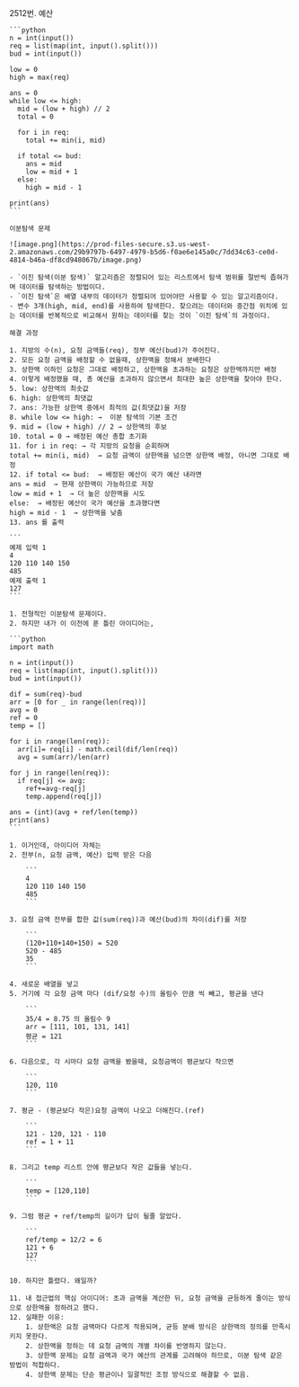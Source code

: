 2512번. 예산
    
    ```python
    n = int(input())
    req = list(map(int, input().split()))
    bud = int(input())
    
    low = 0
    high = max(req)
    
    ans = 0
    while low <= high:
      mid = (low + high) // 2
      total = 0
      
      for i in req:
        total += min(i, mid)
      
      if total <= bud:
        ans = mid
        low = mid + 1
      else:
        high = mid - 1
    
    print(ans)
    ```
    
    이분탐색 문제
    
    ![image.png](https://prod-files-secure.s3.us-west-2.amazonaws.com/29b9797b-6497-4979-b5d6-f0ae6e145a0c/7dd34c63-ce0d-4814-b46a-df8cd948067b/image.png)
    
    - `이진 탐색(이분 탐색)` 알고리즘은 정렬되어 있는 리스트에서 탐색 범위를 절반씩 좁혀가며 데이터를 탐색하는 방법이다.
    - `이진 탐색`은 배열 내부의 데이터가 정렬되어 있어야만 사용할 수 있는 알고리즘이다.
    - 변수 3개(high, mid, end)를 사용하여 탐색한다. 찾으려는 데이터와 중간점 위치에 있는 데이터를 반복적으로 비교해서 원하는 데이터를 찾는 것이 `이진 탐색`의 과정이다.
    
    해결 과정
    
    1. 지방의 수(n), 요청 금액들(req), 정부 예산(bud)가 주어진다.
    2. 모든 요청 금액을 배정할 수 없을때, 상한액을 정해서 분배한다
    3. 상한액 이하인 요청은 그대로 배정하고, 상한액을 초과하는 요청은 상한액까지만 배정
    4. 이렇게 배정했을 때, 총 예산을 초과하지 않으면서 최대한 높은 상한액을 찾아야 한다.
    5. low: 상한액의 최솟값
    6. high: 상한액의 최댓값
    7. ans: 가능한 상한액 중에서 최적의 값(최댓값)을 저장
    8. while low <= high: →  이분 탐색의 기본 조건
    9. mid = (low + high) // 2 → 상한액의 후보
    10. total = 0 → 배정된 예산 총합 초기화
    11. for i in req: → 각 지방의 요청을 순회하며
    total += min(i, mid)  → 요청 금액이 상한액을 넘으면 상한액 배정, 아니면 그대로 배정
    12. if total <= bud:  → 배정된 예산이 국가 예산 내라면
    ans = mid  → 현재 상한액이 가능하므로 저장
    low = mid + 1  → 더 높은 상한액을 시도
    else:  → 배정된 예산이 국가 예산을 초과했다면
    high = mid - 1  → 상한액을 낮춤
    13. ans 를 출력
    
    ```
    예제 입력 1 
    4
    120 110 140 150
    485
    예제 출력 1 
    127
    ```
    
    1. 전형적인 이분탐색 문제이다.
    2. 하지만 내가 이 이전에 푼 틀린 아이디어는,
    
    ```python
    import math
    
    n = int(input())
    req = list(map(int, input().split()))
    bud = int(input())
    
    dif = sum(req)-bud
    arr = [0 for _ in range(len(req))]
    avg = 0
    ref = 0
    temp = []
    
    for i in range(len(req)):
      arr[i]= req[i] - math.ceil(dif/len(req))
      avg = sum(arr)/len(arr)
    
    for j in range(len(req)):
      if req[j] <= avg:
        ref+=avg-req[j]
        temp.append(req[j])
    
    ans = (int)(avg + ref/len(temp))
    print(ans)
    ```
    
    1. 이거인데, 아이디어 자체는
    2. 전부(n, 요청 금액, 예산) 입력 받은 다음
        
        ```
        4
        120 110 140 150
        485
        ```
        
    3. 요청 금액 전부를 합한 값(sum(req))과 예산(bud)의 차이(dif)를 저장
        
        ```
        (120+110+140+150) = 520
        520 - 485
        35
        ```
        
    4. 새로운 배열을 넣고
    5. 거기에 각 요청 금액 마다 (dif/요청 수)의 올림수 만큼 씩 빼고, 평균을 낸다
        
        ```
        35/4 = 8.75 의 올림수 9
        arr = [111, 101, 131, 141]
        평균 = 121
        ```
        
    6. 다음으로, 각 시마다 요청 금액을 봤을때, 요청금액이 평균보다 작으면
        
        ```
        120, 110
        ```
        
    7. 평균 - (평균보다 작은)요청 금액이 나오고 더해진다.(ref)
        
        ```
        121 - 120, 121 - 110
        ref = 1 + 11
        ```
        
    8. 그리고 temp 리스트 안에 평균보다 작은 값들을 넣는다.
        
        ```
        temp = [120,110]
        ```
        
    9. 그럼 평균 + ref/temp의 길이가 답이 될줄 알았다.
        
        ```
        ref/temp = 12/2 = 6
        121 + 6
        127
        ```
        
    10. 하지만 틀렸다. 왜일까?
        
    11. 내 접근법의 핵심 아이디어: 초과 금액을 계산한 뒤, 요청 금액을 균등하게 줄이는 방식으로 상한액을 정하려고 했다.
    12. 실패한 이유: 
        1. 상한액은 요청 금액마다 다르게 적용되며, 균등 분배 방식은 상한액의 정의를 만족시키지 못한다.
        2. 상한액을 정하는 데 요청 금액의 개별 차이를 반영하지 않는다.
        3. 상한액 문제는 요청 금액과 국가 예산의 관계를 고려해야 하므로, 이분 탐색 같은 방법이 적합하다.
        4. 상한액 문제는 단순 평균이나 일괄적인 조정 방식으로 해결할 수 없음.
